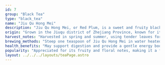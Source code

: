 ```yaml
---
id: 7
group: "Black Tea"
type: "black_tea"
name: "Jiu Qu Hong Mei"
description: "Jiu Qu Hong Mei, or Red Plum, is a sweet and fruity black tea from China."
origin: "Grown in the Jiuqu district of Zhejiang Province, known for its delicate processing."
harvest_notes: "Harvested in spring and summer, using tender leaves for a refined flavor."
brewing_methods: "Steep one teaspoon of Jiu Qu Hong Mei in water heated to 90°C-95°C (194°F-203°F) for 3-4 minutes."
health_benefits: "May support digestion and provide a gentle energy boost."
popularity: "Appreciated for its fruity and floral notes, making it a favorite among tea lovers."
layout: ../../../layouts/teaPage.astro
---
```

